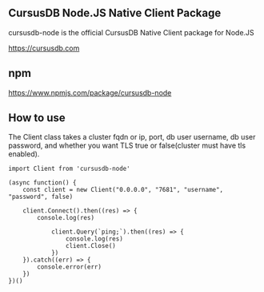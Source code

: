 ## CursusDB Node.JS Native Client Package
cursusdb-node is the official CursusDB Native Client package for Node.JS

https://cursusdb.com

## npm
https://www.npmjs.com/package/cursusdb-node

## How to use
The Client class takes a cluster fqdn or ip, port, db user username, db user password, and whether you want TLS true or false(cluster must have tls enabled).

```
import Client from 'cursusdb-node'

(async function() {
    const client = new Client("0.0.0.0", "7681", "username", "password", false)

    client.Connect().then((res) => {
        console.log(res)

            client.Query(`ping;`).then((res) => {
                console.log(res)
                client.Close()
            })
    }).catch((err) => {
        console.error(err)
    })
})()

```